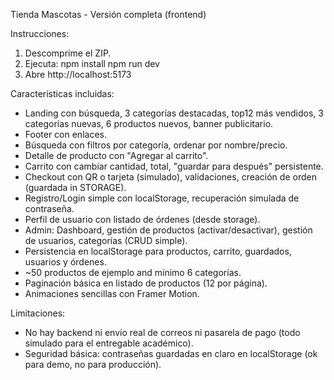 
Tienda Mascotas - Versión completa (frontend)

Instrucciones:
1. Descomprime el ZIP.
2. Ejecuta:
   npm install
   npm run dev
3. Abre http://localhost:5173

Características incluidas:
- Landing con búsqueda, 3 categorías destacadas, top12 más vendidos, 3 categorías nuevas, 6 productos nuevos, banner publicitario.
- Footer con enlaces.
- Búsqueda con filtros por categoría, ordenar por nombre/precio.
- Detalle de producto con "Agregar al carrito".
- Carrito con cambiar cantidad, total, "guardar para después" persistente.
- Checkout con QR o tarjeta (simulado), validaciones, creación de orden (guardada in STORAGE).
- Registro/Login simple con localStorage, recuperación simulada de contraseña.
- Perfil de usuario con listado de órdenes (desde storage).
- Admin: Dashboard, gestión de productos (activar/desactivar), gestión de usuarios, categorías (CRUD simple).
- Persistencia en localStorage para productos, carrito, guardados, usuarios y órdenes.
- ~50 productos de ejemplo and mínimo 6 categorías.
- Paginación básica en listado de productos (12 por página).
- Animaciones sencillas con Framer Motion.

Limitaciones:
- No hay backend ni envío real de correos ni pasarela de pago (todo simulado para el entregable académico).
- Seguridad básica: contraseñas guardadas en claro en localStorage (ok para demo, no para producción).
